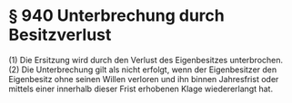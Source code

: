 # § 940 Unterbrechung durch Besitzverlust
(1) Die Ersitzung wird durch den Verlust des Eigenbesitzes unterbrochen.
(2) Die Unterbrechung gilt als nicht erfolgt, wenn der Eigenbesitzer den Eigenbesitz ohne seinen Willen verloren und ihn binnen Jahresfrist oder mittels einer innerhalb dieser Frist erhobenen Klage wiedererlangt hat.